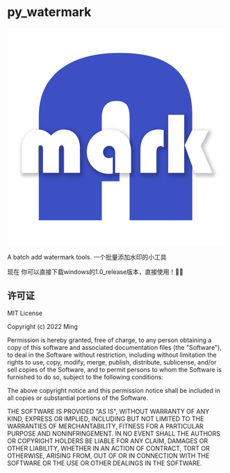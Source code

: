 # py_watermark

![image](https://github.com/mesakas/py_watermark/blob/main/icon.png?raw=true)


A batch add watermark tools. 一个批量添加水印的小工具

现在 你可以直接下载windows的1.0_release版本，直接使用！🎉🎉





## 许可证

MIT License

Copyright (c) 2022 Ming

Permission is hereby granted, free of charge, to any person obtaining a copy
of this software and associated documentation files (the "Software"), to deal
in the Software without restriction, including without limitation the rights
to use, copy, modify, merge, publish, distribute, sublicense, and/or sell
copies of the Software, and to permit persons to whom the Software is
furnished to do so, subject to the following conditions:

The above copyright notice and this permission notice shall be included in all
copies or substantial portions of the Software.

THE SOFTWARE IS PROVIDED "AS IS", WITHOUT WARRANTY OF ANY KIND, EXPRESS OR
IMPLIED, INCLUDING BUT NOT LIMITED TO THE WARRANTIES OF MERCHANTABILITY,
FITNESS FOR A PARTICULAR PURPOSE AND NONINFRINGEMENT. IN NO EVENT SHALL THE
AUTHORS OR COPYRIGHT HOLDERS BE LIABLE FOR ANY CLAIM, DAMAGES OR OTHER
LIABILITY, WHETHER IN AN ACTION OF CONTRACT, TORT OR OTHERWISE, ARISING FROM,
OUT OF OR IN CONNECTION WITH THE SOFTWARE OR THE USE OR OTHER DEALINGS IN THE
SOFTWARE.
